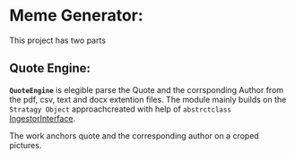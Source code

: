 # Meme Generator:
This project has two parts
## Quote Engine:
**`QuoteEngine`** is elegible parse the Quote and the corrsponding Author from the pdf, csv, text and docx extention files. The module mainly builds on the `Stratagy Object` approachcreated with help of `abstrctclass` [IngestorInterface](https://github.com/RubelMozumder/MemeGenerator/blob/read_data/src/QuoteEngine/IngestorInterface.py). 

The work anchors quote and the corresponding author on a croped pictures. 
